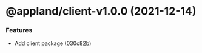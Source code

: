# @appland/client-v1.0.0 (2021-12-14)


### Features

* Add client package ([030c82b](https://github.com/applandinc/appmap-js/commit/030c82b2b8aca22dc7c320a4e6ac430e5674fa3c))
